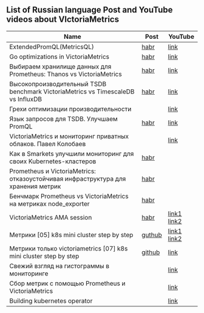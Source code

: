 ## List of Russian language Post and YouTube videos about VIctoriaMetrics

Name | Post | YouTube
------------ | ------------- | -------------
ExtendedPromQL(MetricsQL) | [habr](https://habr.com/ru/post/494034/) | [link](https://youtu.be/lWYaiagvmfw)
Go optimizations in VictoriaMetrics | [habr](https://habr.com/ru/post/500844/) | [link](https://youtu.be/MZ5P21j_HLE)
Выбираем хранилище данных для Prometheus: Thanos vs VictoriaMetrics | [habr](https://habr.com/ru/post/482272/) | [link](https://youtu.be/HyOXAdQE0Pk)
Высокопроизводительный TSDB benchmark VictoriaMetrics vs TimescaleDB vs InfluxDB | [habr](https://habr.com/ru/post/508362/) | [link](https://youtu.be/lWYaiagvmfw)
Грехи оптимизации производительности |  | [link](https://youtu.be/ewmUUC1rF28)
Язык запросов для TSDB. Улучшаем PromQL | [habr](https://habr.com/ru/post/514666/) | [link](https://youtu.be/o6cvXGjXd34)
VictoriaMetrics и мониторинг приватных облаков. Павел Колобаев |  | [link](https://youtu.be/74swsWqf0Uc)
Как в Smarkets улучшили мониторинг для своих Kubernetes-кластеров | [habr](https://habr.com/ru/company/flant/blog/528446/) | 
Prometheus и VictoriaMetrics: отказоустойчивая инфраструктура для хранения метрик | [habr](https://habr.com/ru/company/miro/blog/531880/) |
Бенчмарк Prometheus vs VictoriaMetrics на метриках node_exporter | [habr](https://habr.com/ru/company/otus/blog/541640/) | 
VictoriaMetrics AMA session | [habr](https://habr.com/ru/post/494034/) | [link1](https://youtu.be/GSzevUBhxeM) [link2](https://youtu.be/Ah8khDmBP3o)
Метрики [05] k8s mini cluster step by step | [guthub](https://github.com/BigKAA/youtube/tree/master/k8s-step-by-step/04-monitoring%20victoriametrics%20%2B%20prometheus) | [link1](https://youtu.be/nEzXmDYDqg8) [link2](https://youtu.be/trHNN-X_BUE)
Метрики только victoriametrics [07] k8s mini cluster step by step | [github](https://github.com/BigKAA/youtube/tree/master/k8s-step-by-step/05-monitoring%20victoriametrics%20only) | [link](https://youtu.be/4f_UYSeoJrs)
Свежий взгляд на гистограммы в мониторинге | | [link](https://youtu.be/h6UgWkCZlxM)
Сбор метрик с помощью Prometheus и VictoriaMetrics | | [link](https://youtu.be/JA1HbAaF9mg?list=PLRQ_gUZhiTmvLZvRjpvuluog4f2TfV8Bt)
Building kubernetes operator | | [link](https://youtu.be/h-6Pcw6jYCU)
